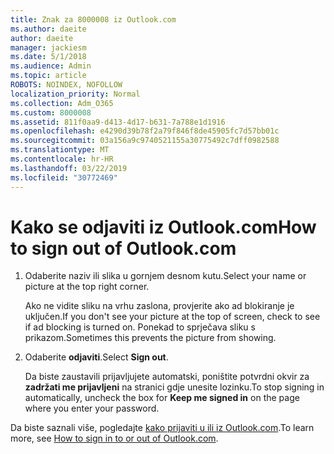 ```yaml
---
title: Znak za 8000008 iz Outlook.com
ms.author: daeite
author: daeite
manager: jackiesm
ms.date: 5/1/2018
ms.audience: Admin
ms.topic: article
ROBOTS: NOINDEX, NOFOLLOW
localization_priority: Normal
ms.collection: Adm_O365
ms.custom: 8000008
ms.assetid: 811f0aa9-d413-4d17-b631-7a788e1d1916
ms.openlocfilehash: e4290d39b78f2a79f846f8de45905fc7d57bb01c
ms.sourcegitcommit: 03a156a9c9740521155a30775492c7dff0982588
ms.translationtype: MT
ms.contentlocale: hr-HR
ms.lasthandoff: 03/22/2019
ms.locfileid: "30772469"
---
```

# <a name="how-to-sign-out-of-outlookcom"></a><span data-ttu-id="9a64b-102">Kako se odjaviti iz Outlook.com</span><span class="sxs-lookup"><span data-stu-id="9a64b-102">How to sign out of Outlook.com</span></span>

1. <span data-ttu-id="9a64b-103">Odaberite naziv ili slika u gornjem desnom kutu.</span><span class="sxs-lookup"><span data-stu-id="9a64b-103">Select your name or picture at the top right corner.</span></span>
    
    <span data-ttu-id="9a64b-104">Ako ne vidite sliku na vrhu zaslona, provjerite ako ad blokiranje je uključen.</span><span class="sxs-lookup"><span data-stu-id="9a64b-104">If you don't see your picture at the top of screen, check to see if ad blocking is turned on.</span></span> <span data-ttu-id="9a64b-105">Ponekad to sprječava sliku s prikazom.</span><span class="sxs-lookup"><span data-stu-id="9a64b-105">Sometimes this prevents the picture from showing.</span></span>
    
2. <span data-ttu-id="9a64b-106">Odaberite **odjaviti**.</span><span class="sxs-lookup"><span data-stu-id="9a64b-106">Select **Sign out**.</span></span> 
    
    <span data-ttu-id="9a64b-107">Da biste zaustavili prijavljujete automatski, poništite potvrdni okvir za **zadržati me prijavljeni** na stranici gdje unesite lozinku.</span><span class="sxs-lookup"><span data-stu-id="9a64b-107">To stop signing in automatically, uncheck the box for **Keep me signed in** on the page where you enter your password.</span></span> 
    
<span data-ttu-id="9a64b-108">Da biste saznali više, pogledajte [kako prijaviti u ili iz Outlook.com](https://go.microsoft.com/fwlink/p/?linkid=873113).</span><span class="sxs-lookup"><span data-stu-id="9a64b-108">To learn more, see [How to sign in to or out of Outlook.com](https://go.microsoft.com/fwlink/p/?linkid=873113).</span></span>
  

